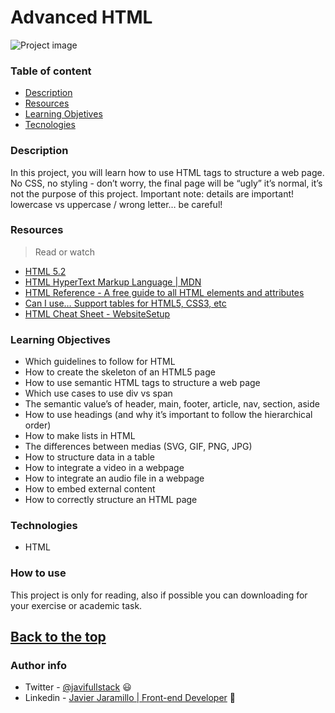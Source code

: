 # Advanced HTML


![Project image](https://borjaarandavaquero.b-cdn.net/wp-content/uploads/2019/12/que-es-html.jpg)

### Table of content

- [Description](#description)
- [Resources](#resources)
- [Learning Objetives](#learning-objectives)
- [Tecnologies](#technologies)
### Description

In this project, you will learn how to use HTML tags to structure a web page. No CSS, no styling - don’t
worry, the final page will be “ugly” it’s normal, it’s not the purpose of this project.
Important note: details are important! lowercase vs uppercase / wrong letter… be careful!

### Resources 


>Read or watch

- [HTML 5.2](https://intranet.hbtn.io/rltoken/0qrWxRjFnohd-DMZwIakuA)
- [HTML HyperText Markup Language | MDN](https://intranet.hbtn.io/rltoken/M-CcOLx8YG8znnc4qxSscg)  
- [HTML Reference - A free guide to all HTML elements and attributes](https://intranet.hbtn.io/rltoken/5O-P-PsGJ5tXOOmKZwTNvg)
- [Can I use… Support tables for HTML5, CSS3, etc](https://intranet.hbtn.io/rltoken/qonyw8QCI9Bf8jjiib9tug)
- [HTML Cheat Sheet - WebsiteSetup](https://intranet.hbtn.io/rltoken/IL-IEL5JBB6FuDME5oZNRQ)


### Learning Objectives

- Which guidelines to follow for HTML
- How to create the skeleton of an HTML5 page
- How to use semantic HTML tags to structure a web page
- Which use cases to use div vs span
- The semantic value’s of header, main, footer, article, nav, section, aside
- How to use headings (and why it’s important to follow the hierarchical order)
- How to make lists in HTML
- The differences between medias (SVG, GIF, PNG, JPG)
- How to structure data in a table
- How to integrate a video in a webpage
- How to integrate an audio file in a webpage
- How to embed external content
- How to correctly structure an HTML page

### Technologies

- HTML

### How to use

This project is only for reading, also if possible you can downloading for your exercise or academic task.

[Back to the top](#advanced-html)
---
### Author info

- Twitter - [@javifullstack](https://twitter.com/javifullstack) :smiley: 
- Linkedin - [Javier Jaramillo | Front-end Developer](https://www.linkedin.com/in/javier-jaramillo-346b681a1/) :gem:


